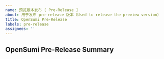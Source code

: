```yaml
---
name: 预览版本发布 [ Pre-Release ]
about: 用于发布 pre-release 版本（Used to release the preview version）
title: OpenSumi Pre-Release
labels: pre-release
assignees: ''
---
```


## OpenSumi Pre-Release Summary

<!-- 请勿直接编辑正文，next 版本发布后机器人会自动填充 -->
